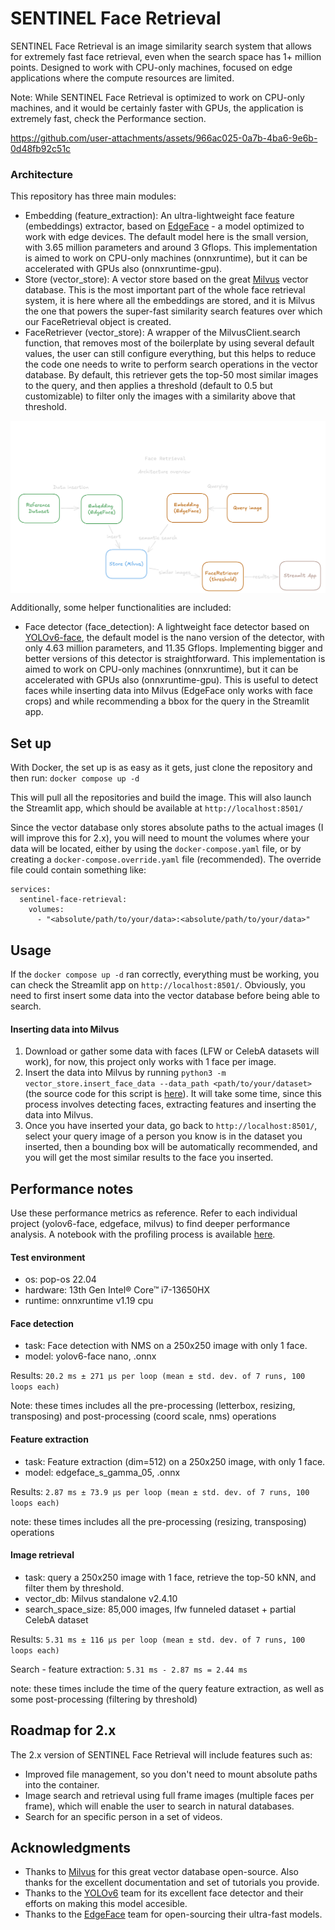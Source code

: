 # SENTINEL Face Retrieval

SENTINEL Face Retrieval is an image similarity search system that allows for extremely fast face retrieval, even when the search space has 1+ million points. Designed to work with CPU-only machines, focused on edge applications where the compute resources are limited.

Note: While SENTINEL Face Retrieval is optimized to work on CPU-only machines, and it would be certainly faster with GPUs, the application is extremely fast, check the Performance section.

https://github.com/user-attachments/assets/966ac025-0a7b-4ba6-9e6b-0d48fb92c51c

### Architecture

This repository has three main modules:

- Embedding (feature_extraction): An ultra-lightweight face feature (embeddings) extractor, based on [EdgeFace](https://github.com/otroshi/edgeface) - a model optimized to work with edge devices. The default model here is the small version, with 3.65 million parameters and around 3 Gflops. This implementation is aimed to work on CPU-only machines (onnxruntime), but it can be accelerated with GPUs also (onnxruntime-gpu).
- Store (vector_store): A vector store based on the great [Milvus](https://github.com/milvus-io/milvus) vector database. This is the most important part of the whole face retrieval system, it is here where all the embeddings are stored, and it is Milvus the one that powers the super-fast similarity search features over which our FaceRetrieval object is created.
- FaceRetriever (vector_store): A wrapper of the MilvusClient.search function, that removes most of the boilerplate by using several default values, the user can still configure everything, but this helps to reduce the code one needs to write to perform search operations in the vector database. By default, this retriever gets the top-50 most similar images to the query, and then applies a threshold (default to 0.5 but customizable) to filter only the images with a similarity above that threshold.

<p align="center">
  <img src="assets/readme/face-retrieval-architecture.png" align="middle" width = "1000" />
</p>

Additionally, some helper functionalities are included:

- Face detector (face_detection): A lightweight face detector based on [YOLOv6-face](https://github.com/meituan/YOLOv6/tree/yolov6-face), the default model is the nano version of the detector, with only 4.63 million parameters, and 11.35 Gflops. Implementing bigger and better versions of this detector is straightforward. This implementation is aimed to work on CPU-only machines (onnxruntime), but it can be accelerated with GPUs also (onnxruntime-gpu). This is useful to detect faces while inserting data into Milvus (EdgeFace only works with face crops) and while recommending a bbox for the query in the Streamlit app.

## Set up

With Docker, the set up is as easy as it gets, just clone the repository and then run: `docker compose up -d`

This will pull all the repositories and build the image. This will also launch the Streamlit app, which should be available at `http://localhost:8501/`

Since the vector database only stores absolute paths to the actual images (I will improve this for 2.x), you will need to mount the volumes where your data will be located, either by using the `docker-compose.yaml` file, or by creating a `docker-compose.override.yaml` file (recommended). The override file could contain something like:

```
services:
  sentinel-face-retrieval:
    volumes:
      - "<absolute/path/to/your/data>:<absolute/path/to/your/data>"
```

## Usage

If the `docker compose up -d` ran correctly, everything must be working, you can check the Streamlit app on `http://localhost:8501/`. Obviously, you need to first insert some data into the vector database before being able to search.

#### Inserting data into Milvus
1. Download or gather some data with faces (LFW or CelebA datasets will work), for now, this project only works with 1 face per image.
2. Insert the data into Milvus by running `python3 -m vector_store.insert_face_data --data_path <path/to/your/dataset>` (the source code for this script is [here](vector_store/insert_face_data.py)). It will take some time, since this process involves detecting faces, extracting features and inserting the data into Milvus.
3. Once you have inserted your data, go back to `http://localhost:8501/`, select your query image of a person you know is in the dataset you inserted, then a bounding box will be automatically recommended, and you will get the most similar results to the face you inserted.

## Performance notes

Use these performance metrics as reference. Refer to each individual project (yolov6-face, edgeface, milvus) to find deeper performance analysis. A notebook with the profiling process is available [here](notebooks/profiling.ipynb).

#### Test environment
- os: pop-os 22.04
- hardware: 13th Gen Intel® Core™ i7-13650HX
- runtime: onnxruntime v1.19 cpu

#### Face detection
- task: Face detection with NMS on a 250x250 image with only 1 face.
- model: yolov6-face nano, .onnx

Results: `20.2 ms ± 271 μs per loop (mean ± std. dev. of 7 runs, 100 loops each)`

Note: these times includes all the pre-processing (letterbox, resizing, transposing) and post-processing (coord scale, nms) operations

#### Feature extraction
- task: Feature extraction (dim=512) on a 250x250 image, with only 1 face.
- model: edgeface_s_gamma_05, .onnx

Results: `2.87 ms ± 73.9 μs per loop (mean ± std. dev. of 7 runs, 100 loops each)`

note: these times includes all the pre-processing (resizing, transposing) operations

#### Image retrieval
- task: query a 250x250 image with 1 face, retrieve the top-50 kNN, and filter them by threshold.
- vector_db: Milvus standalone v2.4.10
- search_space_size: 85,000 images, lfw funneled dataset + partial CelebA dataset

Results: `5.31 ms ± 116 μs per loop (mean ± std. dev. of 7 runs, 100 loops each)`

Search - feature extraction: `5.31 ms - 2.87 ms = 2.44 ms`

note: these times include the time of the query feature extraction, as well as some post-processing (filtering by threshold)

## Roadmap for 2.x

The 2.x version of SENTINEL Face Retrieval will include features such as:

- Improved file management, so you don't need to mount absolute paths into the container.
- Image search and retrieval using full frame images (multiple faces per frame), which will enable the user
to search in natural databases.
- Search for an specific person in a set of videos.

## Acknowledgments

- Thanks to [Milvus](https://github.com/milvus-io/milvus) for this great vector database open-source. Also thanks for the excellent documentation and set of tutorials you provide.
- Thanks to the [YOLOv6](https://github.com/meituan/YOLOv6) team for its excellent face detector and their efforts on making this model accesible.
- Thanks to the [EdgeFace](https://github.com/otroshi/edgeface) team for open-sourcing their ultra-fast models.
